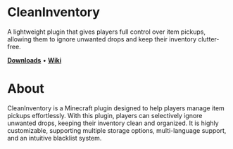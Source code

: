 # CleanInventory
A lightweight plugin that gives players full control over item pickups, allowing them to ignore unwanted drops and keep their inventory clutter-free.

[**Downloads**](https://www.spigotmc.org/resources/122572/) • [**Wiki**](https://github.com/MrNickax/CleanInventory/wiki)

# About
CleanInventory is a Minecraft plugin designed to help players manage item pickups effortlessly. With this plugin, players can selectively ignore unwanted drops, keeping their inventory clean and organized. It is highly customizable, supporting multiple storage options, multi-language support, and an intuitive blacklist system.
